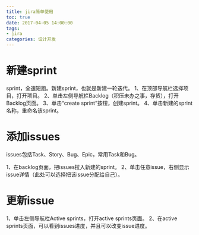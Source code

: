 ```yaml
---
title: jira简单使用
toc: true
date: 2017-04-05 14:00:00
tags:
- jira
categories: 设计开发
---
```

# 新建sprint
sprint，全速短跑。新建sprint，也就是新建一轮迭代。
1、在顶部导航栏选择项目，打开项目。
2、单击左侧导航栏Backlog（积压未办之事，存货），打开Backlog页面。
3、单击“create sprint”按钮，创建sprint。
4、单击新建的sprint名称，重命名该sprint。

<!--more-->

# 添加issues
issues包括Task、Story、Bug、Epic，常用Task和Bug。

1、在backlog页面，把issues拉入新建的sprint。
2、单击任意issue，右侧显示issue详情（此处可以选择把该issue分配给自己）。


# 更新issue
1、单击左侧导航栏Active sprints，打开active sprints页面。
2、在active sprints页面，可以看到issues进度，并且可以改变issue进度。

